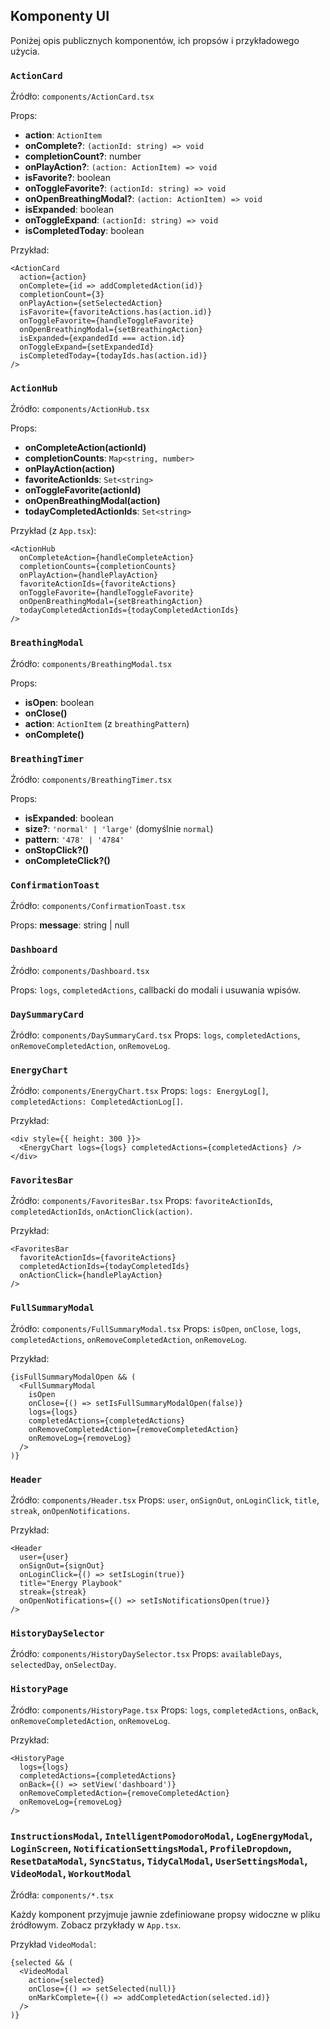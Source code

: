 ## Komponenty UI

Poniżej opis publicznych komponentów, ich propsów i przykładowego użycia.

### `ActionCard`
Źródło: `components/ActionCard.tsx`

Props:
- **action**: `ActionItem`
- **onComplete?**: `(actionId: string) => void`
- **completionCount?**: number
- **onPlayAction?**: `(action: ActionItem) => void`
- **isFavorite?**: boolean
- **onToggleFavorite?**: `(actionId: string) => void`
- **onOpenBreathingModal?**: `(action: ActionItem) => void`
- **isExpanded**: boolean
- **onToggleExpand**: `(actionId: string) => void`
- **isCompletedToday**: boolean

Przykład:
```tsx
<ActionCard 
  action={action}
  onComplete={id => addCompletedAction(id)}
  completionCount={3}
  onPlayAction={setSelectedAction}
  isFavorite={favoriteActions.has(action.id)}
  onToggleFavorite={handleToggleFavorite}
  onOpenBreathingModal={setBreathingAction}
  isExpanded={expandedId === action.id}
  onToggleExpand={setExpandedId}
  isCompletedToday={todayIds.has(action.id)}
/>
```

### `ActionHub`
Źródło: `components/ActionHub.tsx`

Props:
- **onCompleteAction(actionId)**
- **completionCounts**: `Map<string, number>`
- **onPlayAction(action)**
- **favoriteActionIds**: `Set<string>`
- **onToggleFavorite(actionId)**
- **onOpenBreathingModal(action)**
- **todayCompletedActionIds**: `Set<string>`

Przykład (z `App.tsx`):
```tsx
<ActionHub 
  onCompleteAction={handleCompleteAction}
  completionCounts={completionCounts}
  onPlayAction={handlePlayAction}
  favoriteActionIds={favoriteActions}
  onToggleFavorite={handleToggleFavorite}
  onOpenBreathingModal={setBreathingAction}
  todayCompletedActionIds={todayCompletedActionIds}
/>
```

### `BreathingModal`
Źródło: `components/BreathingModal.tsx`

Props:
- **isOpen**: boolean
- **onClose()**
- **action**: `ActionItem` (z `breathingPattern`)
- **onComplete()**

### `BreathingTimer`
Źródło: `components/BreathingTimer.tsx`

Props:
- **isExpanded**: boolean
- **size?**: `'normal' | 'large'` (domyślnie `normal`)
- **pattern**: `'478' | '4784'`
- **onStopClick?()**
- **onCompleteClick?()**

### `ConfirmationToast`
Źródło: `components/ConfirmationToast.tsx`

Props: **message**: string | null

### `Dashboard`
Źródło: `components/Dashboard.tsx`

Props: `logs`, `completedActions`, callbacki do modali i usuwania wpisów.

### `DaySummaryCard`
Źródło: `components/DaySummaryCard.tsx`
Props: `logs`, `completedActions`, `onRemoveCompletedAction`, `onRemoveLog`.

### `EnergyChart`
Źródło: `components/EnergyChart.tsx`
Props: `logs: EnergyLog[]`, `completedActions: CompletedActionLog[]`.

Przykład:
```tsx
<div style={{ height: 300 }}>
  <EnergyChart logs={logs} completedActions={completedActions} />
</div>
```

### `FavoritesBar`
Źródło: `components/FavoritesBar.tsx`
Props: `favoriteActionIds`, `completedActionIds`, `onActionClick(action)`.

Przykład:
```tsx
<FavoritesBar 
  favoriteActionIds={favoriteActions}
  completedActionIds={todayCompletedIds}
  onActionClick={handlePlayAction}
/>
```

### `FullSummaryModal`
Źródło: `components/FullSummaryModal.tsx`
Props: `isOpen`, `onClose`, `logs`, `completedActions`, `onRemoveCompletedAction`, `onRemoveLog`.

Przykład:
```tsx
{isFullSummaryModalOpen && (
  <FullSummaryModal 
    isOpen
    onClose={() => setIsFullSummaryModalOpen(false)}
    logs={logs}
    completedActions={completedActions}
    onRemoveCompletedAction={removeCompletedAction}
    onRemoveLog={removeLog}
  />
)}
```

### `Header`
Źródło: `components/Header.tsx`
Props: `user`, `onSignOut`, `onLoginClick`, `title`, `streak`, `onOpenNotifications`.

Przykład:
```tsx
<Header 
  user={user}
  onSignOut={signOut}
  onLoginClick={() => setIsLogin(true)}
  title="Energy Playbook"
  streak={streak}
  onOpenNotifications={() => setIsNotificationsOpen(true)}
/>
```

### `HistoryDaySelector`
Źródło: `components/HistoryDaySelector.tsx`
Props: `availableDays`, `selectedDay`, `onSelectDay`.

### `HistoryPage`
Źródło: `components/HistoryPage.tsx`
Props: `logs`, `completedActions`, `onBack`, `onRemoveCompletedAction`, `onRemoveLog`.

Przykład:
```tsx
<HistoryPage 
  logs={logs} 
  completedActions={completedActions}
  onBack={() => setView('dashboard')}
  onRemoveCompletedAction={removeCompletedAction}
  onRemoveLog={removeLog}
/>
```

### `InstructionsModal`, `IntelligentPomodoroModal`, `LogEnergyModal`, `LoginScreen`, `NotificationSettingsModal`, `ProfileDropdown`, `ResetDataModal`, `SyncStatus`, `TidyCalModal`, `UserSettingsModal`, `VideoModal`, `WorkoutModal`
Źródła: `components/*.tsx`

Każdy komponent przyjmuje jawnie zdefiniowane propsy widoczne w pliku źródłowym. Zobacz przykłady w `App.tsx`.

Przykład `VideoModal`:
```tsx
{selected && (
  <VideoModal 
    action={selected} 
    onClose={() => setSelected(null)} 
    onMarkComplete={() => addCompletedAction(selected.id)} 
  />
)}
```

